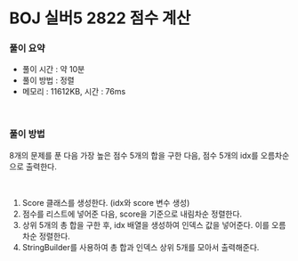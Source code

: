 # BOJ 실버5 2822 점수 계산


### 풀이 요약

- 풀이 시간 : 약 10분
- 풀이 방법 : 정렬
- 메모리 : 11612KB, 시간 : 76ms

<br>

### 풀이 방법

8개의 문제를 푼 다음 가장 높은 점수 5개의 합을 구한 다음, 점수 5개의 idx를 오름차순으로 출력한다. 

<br>

1. Score 클래스를 생성한다. (idx와 score 변수 생성)
2. 점수를 리스트에 넣어준 다음, score을 기준으로 내림차순 정렬한다. 
3. 상위 5개의 총 합을 구한 후, idx 배열을 생성하여 인덱스 값을 넣어준다. 이를 오름차순 정렬한다.
4. StringBuilder를 사용하여 총 합과 인덱스 상위 5개를 모아서 출력해준다.
